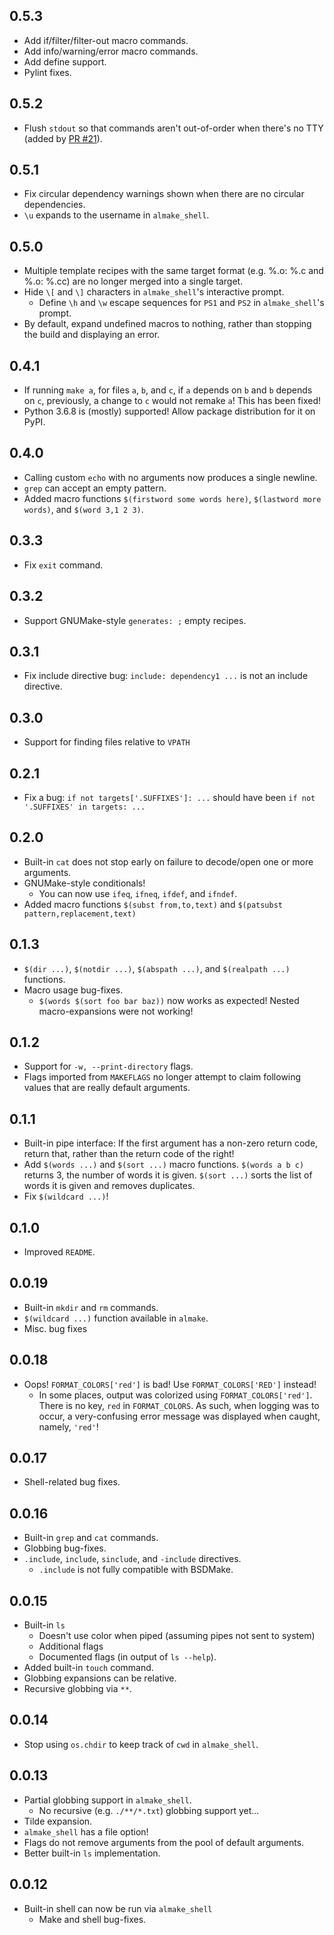 ## 0.5.3
 * Add if/filter/filter-out macro commands.
 * Add info/warning/error macro commands.
 * Add define support.
 * Pylint fixes.

## 0.5.2
 * Flush `stdout` so that commands aren't out-of-order when there's no TTY (added by [PR #21](https://github.com/personalizedrefrigerator/AlmostMake/pull/21)).

## 0.5.1
 * Fix circular dependency warnings shown when there are no circular dependencies.
 * `\u` expands to the username in `almake_shell`.

## 0.5.0
 * Multiple template recipes with the same target format (e.g. %.o: %.c and %.o: %.cc)
   are no longer merged into a single target.
 * Hide `\[` and `\]` characters in `almake_shell`'s interactive prompt.
   * Define `\h` and `\w` escape sequences for `PS1` and `PS2` in `almake_shell`'s prompt.
 * By default, expand undefined macros to nothing, rather than stopping the build and displaying an error.

## 0.4.1
 * If running `make a`, for files `a`, `b`, and `c`, if `a` depends on `b` and 
      `b` depends on `c`, previously, a change to `c` would not remake `a`! This has been fixed!
 * Python 3.6.8 is (mostly) supported! Allow package distribution for it on PyPI.

## 0.4.0
 * Calling custom `echo` with no arguments now produces a single newline.
 * `grep` can accept an empty pattern.
 * Added macro functions `$(firstword some words here)`, `$(lastword more words)`, and `$(word 3,1 2 3)`.

## 0.3.3
 * Fix `exit` command.

## 0.3.2
 * Support GNUMake-style `generates: ;` empty recipes.

## 0.3.1
 * Fix include directive bug: `include: dependency1 ...` is not an include directive.

## 0.3.0
 * Support for finding files relative to `VPATH`

## 0.2.1
 * Fix a bug: `if not targets['.SUFFIXES']: ...` should have been `if not '.SUFFIXES' in targets: ...` 

## 0.2.0
 * Built-in `cat` does not stop early on failure to decode/open one or more arguments.
 * GNUMake-style conditionals!
    * You can now use `ifeq`, `ifneq`, `ifdef`, and `ifndef`.
 * Added macro functions `$(subst from,to,text)` and `$(patsubst pattern,replacement,text)`

## 0.1.3
 * `$(dir ...)`, `$(notdir ...)`, `$(abspath ...)`, and `$(realpath ...)` functions.
 * Macro usage bug-fixes.
    * `$(words $(sort foo bar baz))` now works as expected! Nested macro-expansions were not working!

## 0.1.2
 * Support for `-w, --print-directory` flags.
 * Flags imported from `MAKEFLAGS` no longer attempt to claim following values that are really default arguments.

## 0.1.1
 * Built-in pipe interface: If the first argument has a non-zero return code, return that, rather than the return code of the right!
 * Add `$(words ...)` and `$(sort ...)` macro functions. `$(words a b c)` returns 3, the number of words it is given. `$(sort ...)` sorts the  list of words it is given and removes duplicates.
 * Fix `$(wildcard ...)`!

## 0.1.0
 * Improved `README`.

## 0.0.19
 * Built-in `mkdir` and `rm` commands.
 * `$(wildcard ...)` function available in `almake`.
 * Misc. bug fixes 

## 0.0.18
 * Oops! `FORMAT_COLORS['red']` is bad! Use `FORMAT_COLORS['RED']` instead!
    * In some places, output was colorized using `FORMAT_COLORS['red']`. There is no key, `red` in `FORMAT_COLORS`. As such, when logging was to occur, a very-confusing error message was displayed when caught, namely, `'red'`!

## 0.0.17
 * Shell-related bug fixes.

## 0.0.16
 * Built-in `grep` and `cat` commands.
 * Globbing bug-fixes.
 * `.include`, `include`, `sinclude`, and `-include` directives.
    * `.include` is not fully compatible with BSDMake.

## 0.0.15
 * Built-in `ls`
    * Doesn't use color when piped (assuming pipes not sent to system)
    * Additional flags
    * Documented flags (in output of `ls --help`).
 * Added built-in `touch` command.
 * Globbing expansions can be relative.
 * Recursive globbing via `**`.

## 0.0.14
 * Stop using `os.chdir` to keep track of `cwd` in `almake_shell`.

## 0.0.13
 * Partial globbing support in `almake_shell`.
    * No recursive (e.g. `./**/*.txt`) globbing support yet...
 * Tilde expansion.
 * `almake_shell` has a file option!
 * Flags do not remove arguments from the pool of default arguments.
 * Better built-in `ls` implementation.

## 0.0.12
 * Built-in shell can now be run via `almake_shell`
    * Make and shell bug-fixes.
